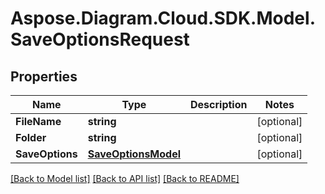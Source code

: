 # Aspose.Diagram.Cloud.SDK.Model.SaveOptionsRequest
## Properties

Name | Type | Description | Notes
------------ | ------------- | ------------- | -------------
**FileName** | **string** |  | [optional] 
**Folder** | **string** |  | [optional] 
**SaveOptions** | [**SaveOptionsModel**](SaveOptionsModel.md) |  | [optional] 

[[Back to Model list]](../README.md#documentation-for-models) [[Back to API list]](../README.md#documentation-for-api-endpoints) [[Back to README]](../README.md)

